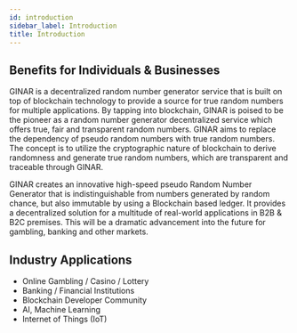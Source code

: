 ```yaml
---
id: introduction
sidebar_label: Introduction
title: Introduction
---
```


## Benefits for Individuals & Businesses

GINAR is a decentralized random number generator service that is built on top of blockchain technology to provide a source for true random numbers for multiple applications. By tapping into blockchain, GINAR is poised to be the pioneer as a random number generator decentralized service which offers true, fair and transparent random numbers. GINAR aims to replace the dependency of pseudo random numbers with true random numbers. The concept is to utilize the cryptographic nature of blockchain to derive randomness and generate true random numbers, which are transparent and traceable through GINAR.

GINAR creates an innovative high-speed pseudo Random Number Generator that is indistinguishable from numbers generated by random chance, but also immutable by using a Blockchain based ledger. It provides a decentralized solution for a multitude of real-world applications in B2B & B2C premises. This will be a dramatic advancement into the future for gambling, banking and other markets.

## Industry Applications

-	Online Gambling / Casino / Lottery
-	Banking / Financial Institutions
-	Blockchain Developer Community
-	AI, Machine Learning
-	Internet of Things (IoT)


